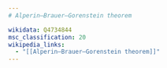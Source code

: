 ```yaml
---
# Alperin–Brauer–Gorenstein theorem

wikidata: Q4734844
msc_classification: 20
wikipedia_links:
  - "[[Alperin–Brauer–Gorenstein theorem]]"
---
```

